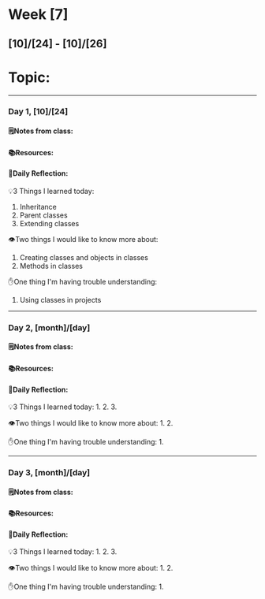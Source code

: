 # Week [7]
## [10]/[24] - [10]/[26]

# Topic:

___

### Day 1, [10]/[24]

#### 🗒️Notes from class:

#### 📚Resources:


#### 💭Daily Reflection:

💡3 Things I learned today:
1. Inheritance
2. Parent classes
3. Extending classes

👁️Two things I would like to know more about:
1. Creating classes and objects in classes
2. Methods in classes

✋One thing I'm having trouble understanding:
1. Using classes in projects


___

### Day 2, [month]/[day] 

#### 🗒️Notes from class:

#### 📚Resources:


#### 💭Daily Reflection:

💡3 Things I learned today:
1. 
2. 
3. 

👁️Two things I would like to know more about:
1. 
2. 

✋One thing I'm having trouble understanding:
1. 

___

### Day 3, [month]/[day]
#### 🗒️Notes from class:

#### 📚Resources:


#### 💭Daily Reflection:

💡3 Things I learned today:
1. 
2. 
3. 

👁️Two things I would like to know more about:
1. 
2. 

✋One thing I'm having trouble understanding:
1. 
 

